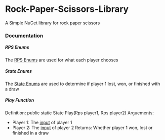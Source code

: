 ﻿# Rock-Paper-Scissors-Library
A Simple NuGet library for rock paper scissors

### Documentation
##### RPS Enums
The [RPS Enums](https://github.com/6hundred9/Rock-Paper-Scissors-Library/blob/main/RPS.cs) are used for what each player chooses
##### State Enums
The [State Enums](https://github.com/6hundred9/Rock-Paper-Scissors-Library/blob/main/State.cs) are used to determine if player 1 lost, won, or finished with a draw
##### Play Function
Definition: public static State Play(Rps player1, Rps player2)
Arguements:
- Player 1: The [input](https://github.com/6hundred9/Rock-Paper-Scissors-Library/blob/main/RPS.cs) of player 1
- Player 2: The [input](https://github.com/6hundred9/Rock-Paper-Scissors-Library/blob/main/RPS.cs) of player 2
Returns: Whether player 1 won, lost or finished in a draw
